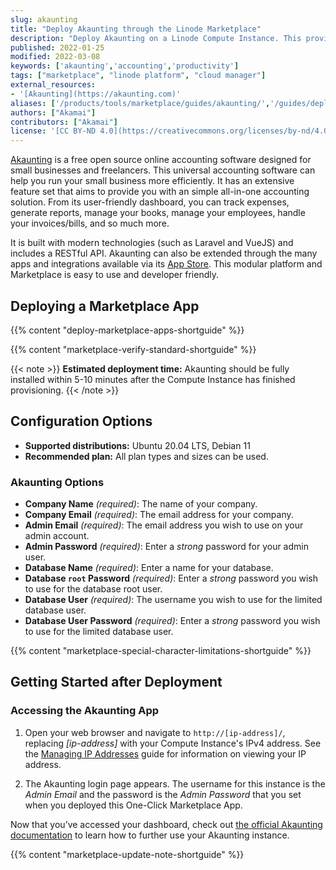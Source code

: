 ```yaml
---
slug: akaunting
title: "Deploy Akaunting through the Linode Marketplace"
description: "Deploy Akaunting on a Linode Compute Instance. This provides you a free, open source accounting software designed for small businesses and freelancers."
published: 2022-01-25
modified: 2022-03-08
keywords: ['akaunting','accounting','productivity']
tags: ["marketplace", "linode platform", "cloud manager"]
external_resources:
- '[Akaunting](https://akaunting.com)'
aliases: ['/products/tools/marketplace/guides/akaunting/','/guides/deploying-akaunting-marketplace-app/','/guides/akaunting-marketplace-app/']
authors: ["Akamai"]
contributors: ["Akamai"]
license: '[CC BY-ND 4.0](https://creativecommons.org/licenses/by-nd/4.0)'
---
```


[Akaunting](https://akaunting.com/) is a free open source online accounting software designed for small businesses and freelancers. This universal accounting software can help you run your small business more efficiently. It has an extensive feature set that aims to provide you with an simple all-in-one accounting solution. From its user-friendly dashboard, you can track expenses, generate reports, manage your books, manage your employees, handle your invoices/bills, and so much more.

It is built with modern technologies (such as Laravel and VueJS) and includes a RESTful API. Akaunting can also be extended through the many apps and integrations available via its [App Store](https://akaunting.com/apps). This modular platform and Marketplace is easy to use and developer friendly.

## Deploying a Marketplace App

{{% content "deploy-marketplace-apps-shortguide" %}}

{{% content "marketplace-verify-standard-shortguide" %}}

{{< note >}}
**Estimated deployment time:** Akaunting should be fully installed within 5-10 minutes after the Compute Instance has finished provisioning.
{{< /note >}}

## Configuration Options

- **Supported distributions:** Ubuntu 20.04 LTS, Debian 11
- **Recommended plan:** All plan types and sizes can be used.

### Akaunting Options

- **Company Name** *(required)*: The name of your company.
- **Company Email** *(required)*: The email address for your company.
- **Admin Email** *(required)*: The email address you wish to use on your admin account.
- **Admin Password** *(required)*: Enter a *strong* password for your admin user.
- **Database Name** *(required)*: Enter a name for your database.
- **Database `root` Password** *(required)*: Enter a *strong* password you wish to use for the database root user.
- **Database User** *(required)*: The username you wish to use for the limited database user.
- **Database User Password** *(required)*: Enter a *strong* password you wish to use for the limited database user.

{{% content "marketplace-special-character-limitations-shortguide" %}}

## Getting Started after Deployment

### Accessing the Akaunting App

1.  Open your web browser and navigate to `http://[ip-address]/`, replacing *[ip-address]* with your Compute Instance's IPv4 address. See the [Managing IP Addresses](/docs/products/compute/compute-instances/guides/manage-ip-addresses/) guide for information on viewing your IP address.

1.  The Akaunting login page appears. The username for this instance is the *Admin Email* and the password is the *Admin Password* that you set when you deployed this One-Click Marketplace App.

Now that you’ve accessed your dashboard, check out [the official Akaunting documentation](https://akaunting.com/docs) to learn how to further use your Akaunting instance.

{{% content "marketplace-update-note-shortguide" %}}